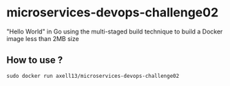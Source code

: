 # microservices-devops-challenge02

"Hello World" in Go using the multi-staged build technique to build a Docker image less than 2MB size

## How to use ?

`sudo docker run axell13/microservices-devops-challenge02`
